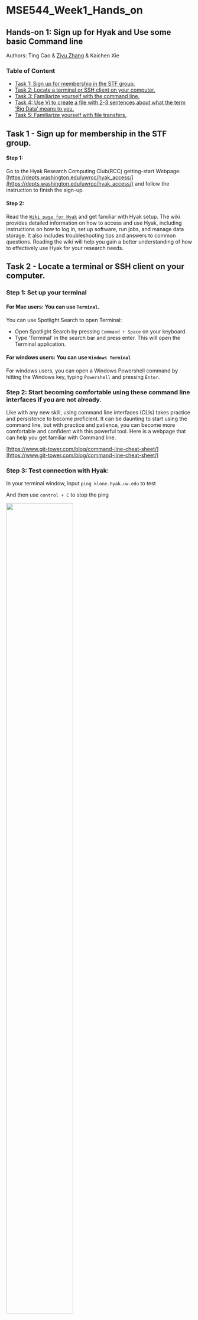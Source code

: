 # MSE544_Week1_Hands_on

## Hands-on 1: Sign up for Hyak and Use some basic Command line

Authors: Ting Cao & [Ziyu Zhang](https://github.com/Ilxxll) & Kaichen Xie

### Table of Content

- [Task 1: Sign up for membership in the STF group.](#task1)
- [Task 2: Locate a terminal or SSH client on your computer.](#task2)
- [Task 3: Familiarize yourself with the command line.](#task3)
- [Task 4: Use Vi to create a file with 2-3 sentences about what the term ‘Big Data’ means to you.](#task4)
- [Task 5: Familiarize yourself with file transfers.](#task5)

## Task 1 - Sign up for membership in the STF group.<a name="task1"></a>

#### Step 1:
Go to the Hyak Research Computing Club(RCC) getting-start Webpage: [https://depts.washington.edu/uwrcc/hyak_access/](https://depts.washington.edu/uwrcc/hyak_access/) and follow the instruction to finish the sign-up.

#### Step 2:

Read the [`Wiki page for Hyak`](https://hyak.uw.edu/docs/) and get familiar with Hyak setup. The wiki provides detailed information on how to access and use Hyak, including instructions on how to log in, set up software, run jobs, and manage data storage. It also includes troubleshooting tips and answers to common questions. Reading the wiki will help you gain a better understanding of how to effectively use Hyak for your research needs.

## Task 2 - Locate a terminal or SSH client on your computer.<a name="task2"></a>

### Step 1: Set up your terminal

#### For Mac users: You can use `Terminal`.

You can use Spotlight Search to open Terminal:
- Open Spotlight Search by pressing `Command + Space` on your keyboard.
- Type 'Terminal' in the search bar and press enter. This will open the Terminal application.

#### For windows users: You can use `Windows Terminal`

For windows users, you can open a Windows Powershell command by hitting the Windows key, typing `Powershell` and pressing `Enter`. 


### Step 2: Start becoming comfortable using these command line interfaces if you are not already.

Like with any new skill, using command line interfaces (CLIs) takes practice and persistence to become proficient. It can be daunting to start using the command line, but with practice and patience, you can become more comfortable and confident with this powerful tool. Here is a webpage that can help you get familiar with Command line. 

[https://www.git-tower.com/blog/command-line-cheat-sheet/](https://www.git-tower.com/blog/command-line-cheat-sheet/)

### Step 3: Test connection with Hyak:

In your terminal window, input `ping klone.hyak.uw.edu` to test 

And then use `control + C` to stop the ping

<img src="./image/ping.png" style="height: 75%; width: 60%;"/>

### Step 4: Connect to Hyak!

Input `ssh uwid@klone.hyak.uw.edu` to connect to Hyak

your UW user id should replace USERID.

<img src="./image/Hyak.png" style="height: 75%; width: 60%;"/>

## The rest instructions can be either worked on hyak or local

## Task 3 Familiarize yourself with the command line.<a name="task3"></a>

Like with any new skill, using command line takes practice and persistence to become proficient. It can be daunting to start using the command line, but with practice and patience, you can become more comfortable and confident with this powerful tool.

One way to get started is to set aside some time to explore the command line and try out different commands and options. You can start with basic commands like: cd (change directory), ls (list), pwd (print working directory), mkdir (create new directory), rm (remove), vi (open file with the vim editor).

<img src="./image/Common_command_line.png" style="height: 75%; width: 60%;"/>

#### Additional resources:

https://www.youtube.com/watch?v=5RTSlby-l9w&ab_channel=PercyGrunwaldfromTopTechSkills (video for WSL installation and access)
https://www.git-tower.com/blog/command-line-cheat-sheet/ (cheat sheet)
https://ubuntu.com/tutorials/command-line-for-beginners#1-overview (pedagogical overview)


## Task 4 Use `Vi` to create a file with 2-3 sentences about what the term ‘Big Data’ means to you.<a name="task4"></a>

- 1. Open a terminal window / Connect to Hyak.
- 2. Navigate to the directory where you want to create the file. For example, if you want to create the file in your home directory, type `cd ~` and press Enter.
- 3. Type `vi big_data.txt` and press Enter to create a new file called `big_data.txt` using the Vi text editor.
- 4. Press `i` to enter insert mode and start typing your 2-3 sentences about what Big Data means to you.
- 5. Once you've finished writing, press the `Esc` key to exit insert mode.
- 6. Type `:wq` (including the colon) and press Enter to save the file and exit the Vi editor.

#### Additional resources:

https://www.guru99.com/the-vi-editor.html

cheatsheet of vim command: https://vimsheet.com/


## Task 5 Familiarize yourself with file transfers.<a name="task5"></a>

Once you are approved by STF, practice moving some files from your local computer to your scratch
directory.

#### For Mac user: You can use `Terminal`. 

##### **Transferring a file from your local computer to HYAK:**
```bash
scp /path/to/local_file uwid@klone.hyak.uw.edu:/path/to/your_directory/
```
- **Replace `/path/to/local_file`** with the actual path of the file you want to transfer.
- **Replace `uwid`** with your UW NetID.
- **Replace `/path/to/your_directory/`** with your **directory** on HYAK.  
  - For example:  
    ```bash
    scp myscript.py uwid@klone.hyak.uw.edu:/path/to/your_directory/
    ```
    This will copy `myscript.py` from your local machine to the your directory in HYAK.

##### **Transferring a file from HYAK back to your local computer:**
After transferring files to HYAK, practice copying a file back to your local machine.  
For example, if you generated a file `output.txt` on HYAK, use:
```bash
scp uwid@klone.hyak.uw.edu:/path/to/your_directory/output.txt /path/to/local_directory/
```
- **Replace `/path/to/local_directory/`** with the actual folder on your local machine where you want to store the file.

---

#### **For Windows Users: Using Windows Terminal**
The `scp` command works the same way.
```bash
scp /path/to/local_file uwid@klone.hyak.uw.edu:/path/to/your_directory/
```

```bash
scp uwid@klone.hyak.uw.edu:/path/to/hyak_file /path/to/local_directory/
```

---

#### **Alternative: Using GUI Tools (Windows and Mac)**
If you prefer a graphical interface, you can use:
- **FileZilla** (https://filezilla-project.org/download.php?type=client)
- **termius** (https://termius.com/download/)
- **WinSCP** (https://winscp.net/) ! Only for Windows
- **XShell** (https://www.netsarang.com/en/xshell/)

These tools allow you to drag and drop files between your local computer and HYAK.

---

## Assignment

Upload the `big_data.txt` file created in the fourth task to canvas.
